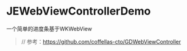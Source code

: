 # JEWebViewControllerDemo
一个简单的进度条基于WKWebView

>//  参考：https://github.com/coffellas-cto/GDWebViewController
